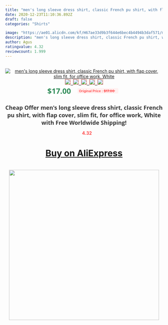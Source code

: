 ```yaml
---
title: "men's long sleeve dress shirt, classic French pu shirt, with flap cover, slim fit, for office work, White"
date: 2020-12-23T11:10:36.892Z
draft: false
categories: "Shirts"

image: "https://ae01.alicdn.com/kf/H67ae33d9b3f644e6bec4b4494b3daf571/men-s-long-sleeve-dress-shirt-classic-French-pu-shirt-with-flap-cover-slim-fit-for.jpg"
description: "men's long sleeve dress shirt, classic French pu shirt, with flap cover, slim fit, for office work, White"
author: Agus
ratingvalue: 4.32
reviewcount: 1.999
---
```

<br>
<div style="text-align: center;">
<a href="https://s.click.aliexpress.com/e/_A7zQHf" target="_blank" rel="nofollow noopener noreferrer"><img alt="men's long sleeve dress shirt, classic French pu shirt, with flap cover, slim fit, for office work, White" class="magnifier-image" src="https://ae01.alicdn.com/kf/H67ae33d9b3f644e6bec4b4494b3daf571/men-s-long-sleeve-dress-shirt-classic-French-pu-shirt-with-flap-cover-slim-fit-for.jpg_640x640.jpg">
<br>
<img style="border:1px solid salmon" src="https://ae01.alicdn.com/kf/H67ae33d9b3f644e6bec4b4494b3daf571/men-s-long-sleeve-dress-shirt-classic-French-pu-shirt-with-flap-cover-slim-fit-for.jpg_120x120.jpg">&nbsp;&nbsp;<img style="border:1px solid salmon" src="https://ae01.alicdn.com/kf/Hed8b03ad646845679efffb39390242e1B/men-s-long-sleeve-dress-shirt-classic-French-pu-shirt-with-flap-cover-slim-fit-for.jpg_120x120.jpg">&nbsp;&nbsp;<img style="border:1px solid salmon" src="https://ae01.alicdn.com/kf/H9ac00a89f39841339ad4a3a3dad490c5E/men-s-long-sleeve-dress-shirt-classic-French-pu-shirt-with-flap-cover-slim-fit-for.jpg_120x120.jpg">&nbsp;&nbsp;<img style="border:1px solid salmon" src="https://ae01.alicdn.com/kf/H8283d9c2706845cc9c62a2012ffeabefT/men-s-long-sleeve-dress-shirt-classic-French-pu-shirt-with-flap-cover-slim-fit-for.jpg_120x120.jpg">&nbsp;&nbsp;<img style="border:1px solid salmon" src="https://ae01.alicdn.com/kf/H6eb237f817a24d469d3b94b8f5ce31b78/men-s-long-sleeve-dress-shirt-classic-French-pu-shirt-with-flap-cover-slim-fit-for.jpg_120x120.jpg"></a></div><br0>
<div style="text-align: center;"><span style="background-color: white; border: 0px; box-sizing: border-box; color: seagreen; display: inline-block; font-family: &quot;open sans&quot; , &quot;arial&quot; , &quot;helvetica&quot; , sans-serif , &quot;heiti&quot;; font-size: 24px; font-stretch: inherit; font-weight: 700; line-height: inherit; margin: 0px 10px 0px 0px; padding: 0px; vertical-align: middle;">$17.00 </span>
<span style="background: rgb(255 , 241 , 241); border-radius: 3px; border: 0px; box-sizing: border-box; color: #ff4747; display: inline-block; font-family: inherit; font-size: 12px; font-stretch: inherit; font-style: inherit; font-variant: inherit; font-weight: 600; line-height: inherit; margin: 0px; padding: 2px 5px; transform: scale(0.9); vertical-align: middle;">Original Price : <b style="text-decoration: line-through;">$17.00 </b> &nbsp;&nbsp;</span></div>
<h1 style="color: #333333; display: inline-block; font-family: &quot;open sans&quot; , &quot;arial&quot; , &quot;helvetica&quot; , sans-serif , &quot;heiti&quot;; font-size: 18px; font-stretch: inherit; font-weight: 700; text-align: center;">Cheap Offer men's long sleeve dress shirt, classic French pu shirt, with flap cover, slim fit, for office work, White with Free Worldwide Shipping!</h1>
<div style="color: #ff4747; text-align: center;">
<img src="https://4.bp.blogspot.com/-M0ZcTcb-5uY/XleCXlxnR4I/AAAAAAAAAEc/OrjgMkXV1oMQFaCRZj5HQwOCBcu3w1FegCPcBGAYYCw/s1600/star.png" style="height: 15px;">&nbsp;<b>4.32</b></div>
<div class="button_cont" align="center"><a class="buynow_a" href="https://s.click.aliexpress.com/e/_A7zQHf" target="_blank" rel="nofollow noopener noreferrer"><H1>Buy on AliExpress</H1></a></div><br>
<div class="separator" style="clear: both; text-align: center;">
<img src="https://lh3.googleusercontent.com/-pTy5HemUv9M/XlePHvY0dAI/AAAAAAAAAE4/0nX5iRUoIWY8eMW9Dpxeirr157OZliDIgCLcBGAsYHQ/s1600/badge.gif" width="480">
</div>
